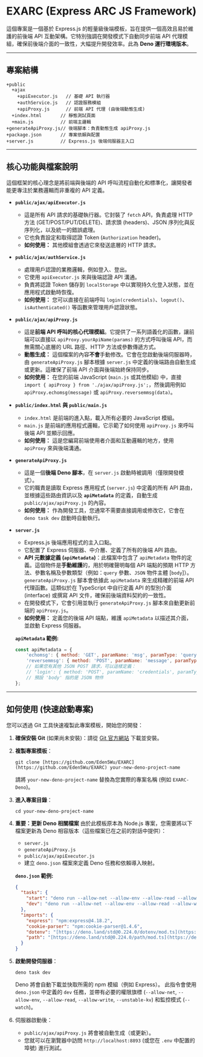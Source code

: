 # EXARC (Express ARC JS Framework)

這個專案是一個基於 Express.js 的輕量級後端模板，旨在提供一個高效且易於維護的前後端 API 互動架構。它特別強調在開發模式下自動同步前端 API 代理模組，確保前後端介面的一致性，大幅提升開發效率。此為 **Deno 運行環境版本**。

---

## 專案結構
```
+public
  +ajax
    +apiExecutor.js   // 基礎 API 執行器
    +authService.js   // 認證服務模組
    +apiProxy.js      // 前端 API 代理 (由後端動態生成)
  +index.html       // 靜態測試頁面
  +main.js          // 前端主邏輯
+generateApiProxy.js// 後端腳本：負責動態生成 apiProxy.js
+package.json       // 專案依賴與配置
+server.js          // Express.js 後端伺服器主入口
```
---

## 核心功能與檔案說明

這個框架的核心理念是將前端與後端的 API 呼叫流程自動化和標準化，讓開發者能更專注於業務邏輯而非重複的 API 定義。

* **`public/ajax/apiExecutor.js`**
    * 這是所有 API 請求的基礎執行器。它封裝了 `fetch` API，負責處理 HTTP 方法 (GET/POST/PUT/DELETE)、請求頭 (headers)、JSON 序列化與反序列化，以及統一的錯誤處理。
    * 它也負責設定和取得認證 Token (`Authorization` header)。
    * **如何使用：** 其他模組會透過它來發送底層的 HTTP 請求。

* **`public/ajax/authService.js`**
    * 處理用戶認證的業務邏輯，例如登入、登出。
    * 它使用 `apiExecutor.js` 來與後端認證 API 溝通。
    * 負責將認證 Token 儲存到 `localStorage` 中以實現持久化登入狀態，並在應用程式啟動時恢復。
    * **如何使用：** 您可以直接在前端呼叫 `login(credentials)`、`logout()`、`isAuthenticated()` 等函數來管理用戶認證狀態。

* **`public/ajax/apiProxy.js`**
    * 這是**前端 API 呼叫的核心代理模組**。它提供了一系列語義化的函數，讓前端可以直接以 `apiProxy.yourApiName(params)` 的方式呼叫後端 API，而無需關心底層的 URL 路徑、HTTP 方法或參數傳遞方式。
    * **動態生成：** 這個檔案的內容**不會**手動修改。它會在您啟動後端伺服器時，由 `generateApiProxy.js` 腳本根據 `server.js` 中定義的後端路由自動生成或更新。這確保了前端 API 介面與後端始終保持同步。
    * **如何使用：** 在您的前端 JavaScript (`main.js` 或其他模組) 中，直接 `import { apiProxy } from './ajax/apiProxy.js';`，然後調用例如 `apiProxy.echomsg(message)` 或 `apiProxy.reversemmsg(data)`。

* **`public/index.html` 與 `public/main.js`**
    * `index.html` 是前端的進入點，載入所有必要的 JavaScript 模組。
    * `main.js` 是前端的應用程式邏輯，它示範了如何使用 `apiProxy.js` 來呼叫後端 API 並顯示回應。
    * **如何使用：** 這是您編寫前端使用者介面和互動邏輯的地方，使用 `apiProxy` 來與後端溝通。

* **`generateApiProxy.js`**
    * 這是一個**後端 Deno 腳本**，在 `server.js` 啟動時被調用（僅限開發模式）。
    * 它的職責是讀取 Express 應用程式 (`server.js`) 中定義的所有 API 路由，並根據這些路由資訊以及 **`apiMetadata`** 的定義，自動生成 `public/ajax/apiProxy.js` 的內容。
    * **如何使用：** 作為開發工具，您通常不需要直接調用或修改它，它會在 `deno task dev` 啟動時自動執行。

* **`server.js`**
    * Express.js 後端應用程式的主入口點。
    * 它配置了 Express 伺服器、中介層、定義了所有的後端 API 路由。
    * **API 元數據定義 (`apiMetadata`)**：此檔案中包含了 `apiMetadata` 物件的定義。這個物件是**手動維護**的，用於明確聲明每個 API 端點的預期 HTTP 方法、參數名稱及參數類型（例如：`query` 參數、`JSON` 物件主體 [`body`]）。`generateApiProxy.js` 腳本會依據此 `apiMetadata` 來生成精確的前端 API 代理函數。這類似於在 TypeScript 中自行定義 API 的型別介面 (interface) 或撰寫 API 文件，確保前後端資料契約的一致性。
    * 在開發模式下，它會引用並執行 `generateApiProxy.js` 腳本來自動更新前端的 `apiProxy.js`。
    * **如何使用：** 定義您的後端 API 端點，維護 `apiMetadata` 以描述其介面，並啟動 Express 伺服器。

    **`apiMetadata` 範例:**
    ```javascript
    const apiMetadata = {
        'echomsg': { method: 'GET', paramName: 'msg', paramType: 'query' },
        'reversemmsg': { method: 'POST', paramName: 'message', paramType: 'body' }
        // 如果您有其他 JSON POST 請求，可以這樣定義：
        // 'login': { method: 'POST', paramName: 'credentials', paramType: 'body' }
        // 預設 'body' 指的是 JSON 物件
    };
    ```

---

## 如何使用 (快速啟動專案)

您可以透過 Git 工具快速複製此專案模板，開始您的開發：

1.  **確保安裝 Git** (如果尚未安裝)：請從 [Git 官方網站](https://git-scm.com/downloads) 下載並安裝。

2.  **複製專案模板**：
    ```console
    git clone [https://github.com/Eden5Wu/EXARC](https://github.com/Eden5Wu/EXARC) your-new-deno-project-name
    ```
    請將 `your-new-deno-project-name` 替換為您實際的專案名稱 (例如 `EXARC-Deno`)。

3.  **進入專案目錄**：
    ```console
    cd your-new-deno-project-name
    ```

4.  **重要：更新 Deno 相關檔案**
    由於此模板原本為 Node.js 專案，您需要將以下檔案更新為 Deno 相容版本（這些檔案已在之前的對話中提供）：
    * `server.js`
    * `generateApiProxy.js`
    * `public/ajax/apiExecutor.js`
    * 建立 `deno.json` 檔案來定義 Deno 任務和依賴導入映射。

    **`deno.json` 範例:**
    ```json
    {
      "tasks": {
        "start": "deno run --allow-net --allow-env --allow-read --allow-write --unstable-kv server.js",
        "dev": "deno run --allow-net --allow-env --allow-read --allow-write --unstable-kv --watch server.js"
      },
      "imports": {
        "express": "npm:express@4.18.2",
        "cookie-parser": "npm:cookie-parser@1.4.6",
        "dotenv": "[https://deno.land/std@0.224.0/dotenv/mod.ts](https://deno.land/std@0.224.0/dotenv/mod.ts)",
        "path": "[https://deno.land/std@0.224.0/path/mod.ts](https://deno.land/std@0.224.0/path/mod.ts)"
      }
    }
    ```

5.  **啟動開發伺服器**：
    ```console
    deno task dev
    ```
    Deno 將會自動下載並快取所需的 npm 模組（例如 Express）。
    此指令會使用 `deno.json` 中定義的 `dev` 任務，並帶有必要的權限旗標 (`--allow-net`, `--allow-env`, `--allow-read`, `--allow-write`, `--unstable-kv`) 和監控模式 (`--watch`)。

6.  伺服器啟動後：
    * `public/ajax/apiProxy.js` 將會被自動生成（或更新）。
    * 您就可以在瀏覽器中訪問 `http://localhost:8893` (或您在 `.env` 中配置的埠號) 進行測試。
